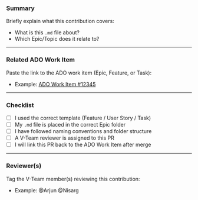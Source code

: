 ### Summary

Briefly explain what this contribution covers:
- What is this `.md` file about?
- Which Epic/Topic does it relate to?

---

### Related ADO Work Item

Paste the link to the ADO work item (Epic, Feature, or Task):
- Example: [ADO Work Item #12345](https://dev.azure.com/your-org/project/_workitems/edit/12345)

---

### Checklist

- [ ] I used the correct template (Feature / User Story / Task)
- [ ] My `.md` file is placed in the correct Epic folder
- [ ] I have followed naming conventions and folder structure
- [ ] A V-Team reviewer is assigned to this PR
- [ ] I will link this PR back to the ADO Work Item after merge

---

### Reviewer(s)

Tag the V-Team member(s) reviewing this contribution:
- Example: @Arjun @Nisarg

